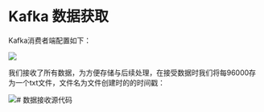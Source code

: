 # Kafka 数据获取

Kafka消费者端配置如下：

![](https://obohe.com/i/2021/06/06/qwaoq1.png)

我们接收了所有数据，为方便存储与后续处理，在接受数据时我们将每96000存为一个txt文件，文件名为文件创建时的的时间戳：

![](https://obohe.com/i/2021/06/06/qwxl3w.png)# 数据接收源代码
